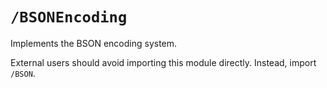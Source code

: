# ``/BSONEncoding``

Implements the BSON encoding system.

External users should avoid importing this module directly. Instead, import ``/BSON``.
